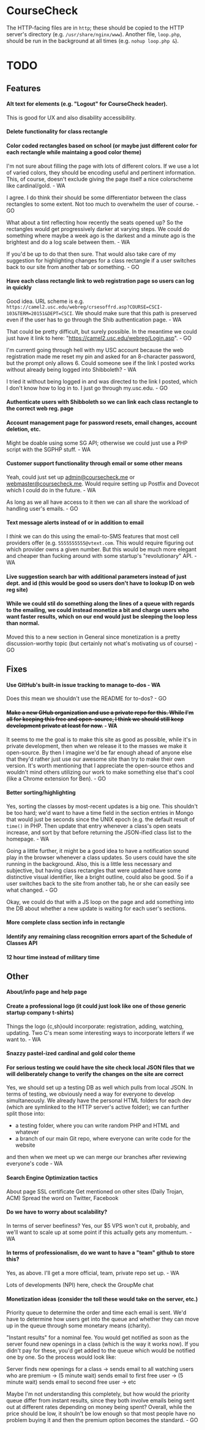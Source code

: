 # CourseCheck

The HTTP-facing files are in `http`; these should be copied to the HTTP server's directory (e.g. `/usr/share/nginx/www`). Another file, `loop.php`, should be run in the background at all times (e.g. `nohup loop.php &`).

# TODO

## Features

#### Alt text for elements (e.g. "Logout" for CourseCheck header).

This is good for UX and also disability accessibility.

#### Delete functionality for class rectangle

#### Color coded rectangles based on school (or maybe just different color for each rectangle while maintaing a good color theme)

I'm not sure about filling the page with lots of different colors. If we use a lot of varied colors, they should be encoding useful and pertinent information. This, of course, doesn't exclude giving the page itself a nice colorscheme like cardinal/gold. - WA

I agree. I do think their should be some differentiator between the class rectangles to some extent. Not too much to overwhelm the user of course. - GO

What about a tint reflecting how recently the seats opened up? So the rectangles would get progressively darker at varying steps. We could do something where maybe a week ago is the darkest and a minute ago is the brightest and do a log scale between them. - WA

If you'd be up to do that then sure. That would also take care of my suggestion for highlighting changes for a class rectangle if a user switches back to our site from another tab or something. - GO

#### Have each class rectangle link to web registration page so users can log in quickly

Good idea. URL scheme is e.g. `https://camel2.usc.edu/webreg/crsesoffrd.asp?COURSE=CSCI-103&TERM=20151&DEPT=CSCI`. We should make sure that this path is preserved even if the user has to go through the Shib authentication page. - WA

That could be pretty difficult, but surely possible. In the meantime we could just have it link to here:
"https://camel2.usc.edu/webreg/Login.asp". - GO

I'm currentl going through hell with my USC account because the web registration made me reset my pin and asked for an 8-character password, but the prompt only allows 6. Could someone see if the link I posted works without already being logged into Shibboleth? - WA

I tried it without being logged in and was directed to the link I posted, which I don't know how to log in to. I just go through my.usc.edu. - GO

#### Authenticate users with Shibboleth so we can link each class rectangle to the correct web reg. page

#### Account management page for password resets, email changes, account deletion, etc.

Might be doable using some SG API; otherwise we could just use a PHP script with the SGPHP stuff. - WA

#### Customer support functionality through email or some other means

Yeah, could just set up admin@coursecheck.me or webmaster@coursecheck.me. Would require setting up Postfix and Dovecot which I could do in the future. - WA

As long as we all have access to it then we can all share the workload of handling user's emails. - GO

#### Text message alerts instead of or in addition to email

I *think* we can do this using the email-to-SMS features that most cell providers offer (e.g. `5555555555@vtext.com`. This would require figuring out which provider owns a given number. But this would be much more elegant and cheaper than fucking around with some startup's "revolutionary" API. - WA

#### Live suggestion search bar with additional parameters instead of just dept. and id (this would be good so users don't have to lookup ID on web reg site)

#### While we could stil do something along the lines of a queue with regards to the emailing, we could instead monetize a bit and charge users who want faster results, which on our end would just be sleeping the loop less than normal.

Moved this to a new section in General since monetization is a pretty discussion-worthy topic (but certainly not what's motivating us of course) - GO

## Fixes

#### Use GitHub's built-in issue tracking to manage to-dos - WA

Does this mean we shouldn't use the README for to-dos? - GO

#### ~~Make a new GHub organization and use a private repo for this. While I'm all for keeping this free and open-source, I think we should still keep development private at least for now.~~ - WA

It seems to me the goal is to make this site as good as possible, while it's in private development, then when we release it to the masses we make it open-source. By then I imagine we'd be far enough ahead of anyone else that they'd rather just use our awesome site than try to make their own version. It's worth mentioning that I appreciate the open-source ethos and wouldn't mind others utilizing our work to make something else that's cool (like a Chrome extension for Ben). - GO

#### Better sorting/highlighting

Yes, sorting the classes by most-recent updates is a big one. This shouldn't be too hard; we'd want to have a time field in the section entries in Mongo that would just be seconds since the UNIX epoch (e.g. the default result of `time()` in PHP. Then update that entry whenever a class's open seats increase, and sort by that before returning the JSON-ified class list to the homepage. - WA

Going a little further, it might be a good idea to have a notification sound play in the browser whenever a class updates. So users could have the site running in the background. Also, this is a little less necessary and subjective, but having class rectangles that were updated have some distinctive visual identifier, like a bright outline, could also be good. So if a user switches back to the site from another tab, he or she can easily see what changed. - GO

Okay, we could do that with a JS loop on the page and add something into the DB about whether a new update is waiting for each user's sections.

#### More complete class section info in rectangle

#### Identify any remaining class recognition errors apart of the Schedule of Classes API

#### 12 hour time instead of military time

## Other

#### About/info page and help page

#### Create a professional logo (it could just look like one of those generic startup company t-shirts)
Things the logo {c,sh}ould incorporate: registration, adding, watching, updating. Two C's mean some interesting ways to incorporate letters if we want to. - WA

#### Snazzy pastel-ized cardinal and gold color theme

#### For serious testing we could have the site check local JSON files that we will deliberately change to verify the changes on the site are correct

Yes, we should set up a testing DB as well which pulls from local JSON. In terms of testing, we obviously need a way for everyone to develop simultaneously. We already have the personal HTML folders for each dev (which are symlinked to the HTTP server's active folder); we can further split those into:

* a testing folder, where you can write random PHP and HTML and whatever
* a branch of our main Git repo, where everyone can write code for the website

and then when we meet up we can merge our branches after reviewing everyone's code - WA

#### Search Engine Optimization tactics

About page
SSL certificate
Get mentioned on other sites (Daily Trojan, ACM)
Spread the word on Twitter, Facebook

#### Do we have to worry about scalability?

In terms of server beefiness? Yes, our $5 VPS won't cut it, probably, and we'll want to scale up at some point if this actually gets any momentum. - WA

#### In terms of professionalism, do we want to have a "team" github to store this?

Yes, as above. I'll get a more official, team, private repo set up. - WA

Lots of developments (NPI) here, check the GroupMe chat

#### Monetization ideas (consider the toll these would take on the server, etc.)

Priority queue to determine the order and time each email is sent. We'd have to determine how users get into the queue and whether they can move up in the queue through some monetary means (charity).

"Instant results" for a nominal fee. You would get notified as soon as the server found new openings in a class (which is the way it works now). If you didn't pay for these, you'd get added to the queue which would be notified one by one. So the process would look like:

Server finds new openings for a class -> sends email to all watching users who are premium -> (5 minute wait) sends email to first free user -> (5 minute wait) sends email to second free user -> etc

Maybe I'm not understanding this completely, but how would the priority queue differ from instant results, since they both involve emails being sent out at different rates depending on money being spent? Overall, while the price should be low, it shouln't be low enough so that most people have no problem buying it and then the premium option becomes the standard. - GO
